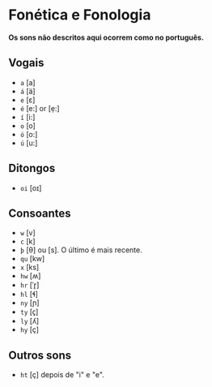 # Fonética e Fonologia

**Os sons não descritos aqui ocorrem como no português.**

## Vogais

-   `a` [a]
-   `á` [ä]
-   `e` [ɛ]
-   `é` [e:] or [ẹ:]
-   `í` [i:]
-   `o` [o]
-   `ó` [o:]
-   `ú` [u:]

## Ditongos

-   `oi` [oɪ]

## Consoantes

-   `w` [v]
-   `c` [k]
-   `þ` [θ] ou [s]. O último é mais recente.
-   `qu` [kw]
-   `x` [ks]
-   `hw` [ʍ]
-   `hr` [ˈr̥]
-   `hl` [ɬ]
-   `ny` [ɲ]
-   `ty` [c̟]
-   `ly` [ʎ]
-   `hy` [ç]

## Outros sons

-   `ht` [ç] depois de "i" e "e".

